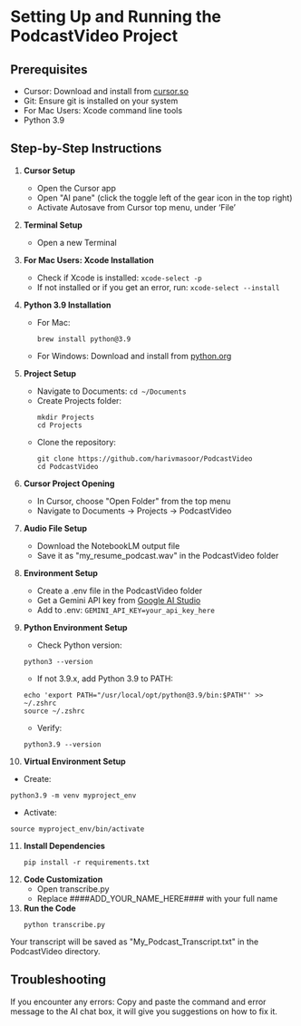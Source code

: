 # Setting Up and Running the PodcastVideo Project
## Prerequisites
- Cursor: Download and install from [cursor.so](https://cursor.so)
- Git: Ensure git is installed on your system
- For Mac Users: Xcode command line tools
- Python 3.9

## Step-by-Step Instructions
1. **Cursor Setup**
   - Open the Cursor app 
   - Open "AI pane" (click the toggle left of the gear icon in the top right)
   - Activate Autosave from Cursor top menu, under ‘File’
2. **Terminal Setup**
   - Open a new Terminal 
3. **For Mac Users: Xcode Installation**
   - Check if Xcode is installed: `xcode-select -p`
   - If not installed or if you get an error, run: `xcode-select --install`
4. **Python 3.9 Installation**
   - For Mac: 
     ```
     brew install python@3.9
     ```
   - For Windows: Download and install from [python.org](https://www.python.org/downloads/release/python-3913/)

5. **Project Setup**
   - Navigate to Documents: `cd ~/Documents`
   - Create Projects folder: 
     ```
     mkdir Projects
     cd Projects
     ```
   - Clone the repository:
     ```
     git clone https://github.com/harivmasoor/PodcastVideo
     cd PodcastVideo
     ```
6. **Cursor Project Opening**
   - In Cursor, choose "Open Folder" from the top menu
   - Navigate to Documents -> Projects -> PodcastVideo
7. **Audio File Setup**
   - Download the NotebookLM output file
   - Save it as "my_resume_podcast.wav" in the PodcastVideo folder
8. **Environment Setup**
   - Create a .env file in the PodcastVideo folder
   - Get a Gemini API key from [Google AI Studio](https://makersuite.google.com/app/apikey)
   - Add to .env: `GEMINI_API_KEY=your_api_key_here`
9. **Python Environment Setup**
   - Check Python version: 
   ```
   python3 --version
   ```
   - If not 3.9.x, add Python 3.9 to PATH:
   ```
   echo 'export PATH="/usr/local/opt/python@3.9/bin:$PATH"' >> ~/.zshrc
   source ~/.zshrc
   ```
   - Verify:
   ```
   python3.9 --version
   ```
10. **Virtual Environment Setup**
   - Create:
   ```
   python3.9 -m venv myproject_env
   ```
   - Activate: 
   ```
   source myproject_env/bin/activate
   ```
11. **Install Dependencies**
    ```
    pip install -r requirements.txt
    ```
12. **Code Customization**
    - Open transcribe.py
    - Replace ####ADD_YOUR_NAME_HERE#### with your full name
13. **Run the Code**
    ```
    python transcribe.py
    ```
Your transcript will be saved as "My_Podcast_Transcript.txt" in the PodcastVideo directory.

## Troubleshooting
If you encounter any errors:
Copy and paste the command and error message to the AI chat box, it will give you suggestions on how to fix it.

